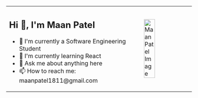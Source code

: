 <table>
  <tr>
    <td>
      <h2>Hi 👋, I'm Maan Patel</h2>
      <ul>
        <li>🔭 I'm currently a Software Engineering Student</li>
        <li>🌱 I'm currently learning React</li>
        <li>💬 Ask me about anything here</li>
        <li>📫 How to reach me: maanpatel1811@gmail.com</li>
      </ul>
    </td>
    <td>
      <img src="https://github.com/maanp03/maanp03/assets/99618820/a28ab2f0-a053-448c-816a-2fc1360dafbf" alt="Maan Patel Image" style="width:50%;">
    </td>
  </tr>
</table>


                                                                                  




